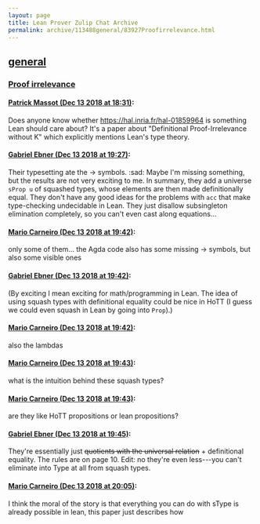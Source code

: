 ```yaml
---
layout: page
title: Lean Prover Zulip Chat Archive 
permalink: archive/113488general/83927Proofirrelevance.html
---
```


## [general](index.html)
### [Proof irrelevance](83927Proofirrelevance.html)

#### [Patrick Massot (Dec 13 2018 at 18:31)](https://leanprover.zulipchat.com/#narrow/stream/113488-general/topic/Proof%20irrelevance/near/151624464):
Does anyone know whether https://hal.inria.fr/hal-01859964 is something Lean should care about? It's a paper about "Definitional Proof-Irrelevance without K" which explicitly mentions Lean's type theory.

#### [Gabriel Ebner (Dec 13 2018 at 19:27)](https://leanprover.zulipchat.com/#narrow/stream/113488-general/topic/Proof%20irrelevance/near/151721652):
Their typesetting ate the → symbols. :sad: Maybe I'm missing something, but the results are not very exciting to me.  In summary, they add a universe `sProp u` of squashed types, whose elements are then made definitionally equal.  They don't have any good ideas for the problems with `acc` that make type-checking undecidable in Lean.  They just disallow subsingleton elimination completely, so you can't even cast along equations...

#### [Mario Carneiro (Dec 13 2018 at 19:42)](https://leanprover.zulipchat.com/#narrow/stream/113488-general/topic/Proof%20irrelevance/near/151722715):
only some of them... the Agda code also has some missing → symbols, but also some visible ones

#### [Gabriel Ebner (Dec 13 2018 at 19:42)](https://leanprover.zulipchat.com/#narrow/stream/113488-general/topic/Proof%20irrelevance/near/151722732):
(By exciting I mean exciting for math/programming in Lean.  The idea of using squash types with definitional equality could be nice in HoTT (I guess we could even squash in Lean by going into `Prop`).)

#### [Mario Carneiro (Dec 13 2018 at 19:42)](https://leanprover.zulipchat.com/#narrow/stream/113488-general/topic/Proof%20irrelevance/near/151722733):
also the lambdas

#### [Mario Carneiro (Dec 13 2018 at 19:43)](https://leanprover.zulipchat.com/#narrow/stream/113488-general/topic/Proof%20irrelevance/near/151722777):
what is the intuition behind these squash types?

#### [Mario Carneiro (Dec 13 2018 at 19:43)](https://leanprover.zulipchat.com/#narrow/stream/113488-general/topic/Proof%20irrelevance/near/151722793):
are they like HoTT propositions or lean propositions?

#### [Gabriel Ebner (Dec 13 2018 at 19:45)](https://leanprover.zulipchat.com/#narrow/stream/113488-general/topic/Proof%20irrelevance/near/151722889):
They're essentially just ~~quotients with the universal relation~~ + definitional equality.  The rules are on page 10.  Edit: no they're even less---you can't eliminate into Type at all from squash types.

#### [Mario Carneiro (Dec 13 2018 at 20:05)](https://leanprover.zulipchat.com/#narrow/stream/113488-general/topic/Proof%20irrelevance/near/151724356):
I think the moral of the story is that everything you can do with sType is already possible in lean, this paper just describes how

